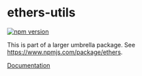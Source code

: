 ethers-utils
============

[![npm version](https://badge.fury.io/js/ethers-utils.svg)](https://badge.fury.io/js/ethers-utils)

This is part of a larger umbrella package. See https://www.npmjs.com/package/ethers.

[Documentation](https://docs.ethers.io/ethers.js/html/api-utils.html)
